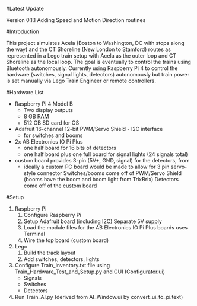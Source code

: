 #Latest Update

Version 0.1.1
Adding Speed and Motion Direction routines

#Introduction

This project simulates Acela (Boston to Washington, DC with stops along the way) and the CT Shoreline (New London to Stamford) routes as represented in a Lego train setup with Acela as the outer loop and CT Shoreline as the local loop. The goal is eventually to control the trains using Bluetooth autonomously. Currently using Raspberry Pi 4 to control the hardware (switches, signal lights, detectors) autonomously but train power is set manually via Lego Train Engineer or remote controllers. 

#Hardware List

* Raspberry Pi 4 Model B
    * Two display outputs
    * 8 GB RAM
    * 512 GB SD card for OS
* Adafruit 16-channel 12-bit PWM/Servo Shield - I2C interface
    * for switches and booms
* 2x AB Electronics IO Pi Plus
    * one half board for 16 bits of detectors
    * one half board plus one full board for signal lights (24 signals total)
* custom board provides 3-pin (5V+, GND, signal) for the detectors, from 
    * ideally a custom PC board would be made to allow for 3 pin servo-style connector
Switches/booms come off of PWM/Servo Shield (booms have the boom and boom light from TrixBrix)
Detectors come off of the custom board

#Setup
1. Raspberry Pi
    1. Configure Raspberry Pi
    2. Setup Adafruit board (including I2C)
        Separate 5V supply
    3. Load the module files for the AB Electronics IO Pi Plus boards
       uses Terminal
    4. Wire the top board (custom board)
3. Lego
    1. Build the track layout
    2. Add switches, detectors, lights
4. Configure Train_inventory.txt file using Train_Hardware_Test_and_Setup.py and GUI (Configurator.ui)
    * Signals
    * Switches
    * Detectors
5. Run Train_AI.py (derived from AI_Window.ui by convert_ui_to_pi.text)
